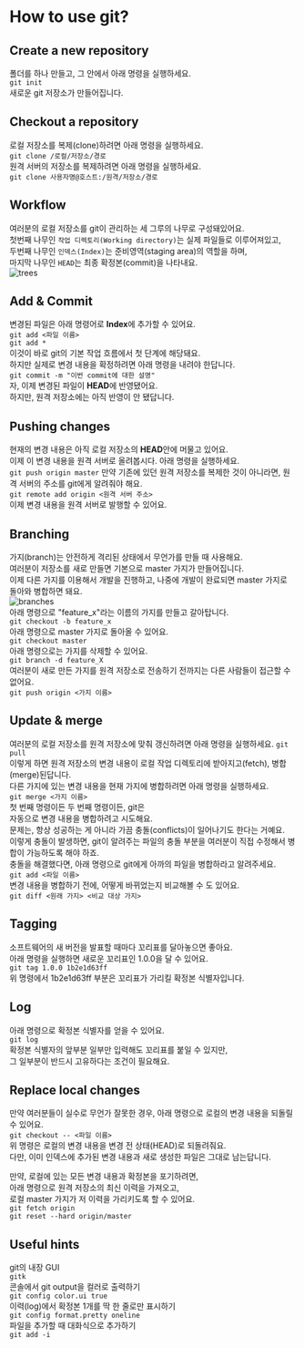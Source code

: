 # How to use git?

## Create a new repository
폴더를 하나 만들고, 그 안에서 아래 명령을 실행하세요.  
`git init`  
새로운 git 저장소가 만들어집니다.  

## Checkout a repository
로컬 저장소를 복제(clone)하려면 아래 명령을 실행하세요.  
`git clone /로컬/저장소/경로`  
원격 서버의 저장소를 복제하려면 아래 명령을 실행하세요.  
`git clone 사용자명@호스트:/원격/저장소/경로`  

## Workflow
여러분의 로컬 저장소를 git이 관리하는 세 그루의 나무로 구성돼있어요.  
첫번째 나무인 `작업 디렉토리(Working directory)`는 실제 파일들로 이루어져있고,    
두번째 나무인 `인덱스(Index)`는 준비영역(staging area)의 역할을 하며,  
마지막 나무인 `HEAD`는 최종 확정본(commit)을 나타내요.  
![trees](https://rogerdudler.github.io/git-guide/img/trees.png)  
  
## Add & Commit  
변경된 파일은 아래 명령어로 **Index**에 추가할 수 있어요.  
`git add <파일 이름>`  
`git add *`  
이것이 바로 git의 기본 작업 흐름에서 첫 단계에 해당돼요.  
하지만 실제로 변경 내용을 확정하려면 아래 명령을 내려야 한답니다.  
`git commit -m "이번 commit에 대한 설명"`  
자, 이제 변경된 파일이 **HEAD**에 반영됐어요.  
하지만, 원격 저장소에는 아직 반영이 안 됐답니다.  
  
## Pushing changes
현재의 변경 내용은 아직 로컬 저장소의 **HEAD**안에 머물고 있어요.  
이제 이 변경 내용을 원격 서버로 올려봅시다. 아래 명령을 실행하세요.  
`git push origin master`
만약 기존에 있던 원격 저장소를 복제한 것이 아니라면, 원격 서버의 주소를 git에게 알려줘야 해요.  
`git remote add origin <원격 서버 주소>`  
이제 변경 내용을 원격 서버로 발행할 수 있어요.  

## Branching
가지(branch)는 안전하게 격리된 상태에서 무언가를 만들 때 사용해요.  
여러분이 저장소를 새로 만들면 기본으로 master 가지가 만들어집니다.  
이제 다른 가지를 이용해서 개발을 진행하고, 나중에 개발이 완료되면 master 가지로 돌아와 병합하면 돼요.  
![branches](https://rogerdudler.github.io/git-guide/img/branches.png)  
아래 명령으로 "feature_x"라는 이름의 가지를 만들고 갈아탑니다.  
`git checkout -b feature_x`  
아래 명령으로 master 가지로 돌아올 수 있어요.  
`git checkout master`  
아래 명령으로는 가지를 삭제할 수 있어요.  
`git branch -d feature_X`  
여러분이 새로 만든 가지를 원격 저장소로 전송하기 전까지는 다른 사람들이 접근할 수 없어요.  
`git push origin <가지 이름>`  

## Update & merge
여러분의 로컬 저장소를 원격 저장소에 맞춰 갱신하려면 아래 명령을 실행하세요.
`git pull`  
이렇게 하면 원격 저장소의 변경 내용이 로컬 작업 디렉토리에 받아지고(fetch), 병합(merge)된답니다.  
다른 가지에 있는 변경 내용을 현재 가지에 병합하려면 아래 명령을 실행하세요.  
`git merge <가지 이름>`  
첫 번째 명령이든 두 번째 명령이든, git은  
자동으로 변경 내용을 병합하려고 시도해요.  
문제는, 항상 성공하는 게 아니라 가끔 충돌(conflicts)이 일어나기도 한다는 거예요.  
이렇게 충돌이 발생하면, git이 알려주는 파일의 충돌 부분을 여러분이 직접 수정해서 병합이 가능하도록 해야 하죠.  
충돌을 해결했다면, 아래 명령으로 git에게 아까의 파일을 병합하라고 알려주세요.  
`git add <파일 이름>`  
변경 내용을 병합하기 전에, 어떻게 바뀌었는지 비교해볼 수 도 있어요.  
`git diff <원래 가지> <비교 대상 가지>`  

## Tagging

소프트웨어의 새 버전을 발표할 때마다 꼬리표를 달아놓으면 좋아요.  
아래 명령을 실행하면 새로운 꼬리표인 1.0.0을 달 수 있어요.  
`git tag 1.0.0 1b2e1d63ff`  
위 명령에서 1b2e1d63ff 부분은 꼬리표가 가리킬 확정본 식별자입니다.  

## Log

아래 명령으로 확정본 식별자를 얻을 수 있어요.  
`git log`  
확정본 식별자의 앞부분 일부만 입력해도 꼬리표를 붙일 수 있지만,  
그 일부분이 반드시 고유하다는 조건이 필요해요.  

## Replace local changes
만약 여러분들이 실수로 무언가 잘못한 경우, 아래 명령으로 로컬의 변경 내용을 되돌릴 수 있어요.  
`git checkout -- <파일 이름>`  
위 명령은 로컬의 변경 내용을 변경 전 상태(HEAD)로 되돌려줘요.  
다만, 이미 인덱스에 추가된 변경 내용과 새로 생성한 파일은 그대로 남는답니다.  

만약, 로컬에 있는 모든 변경 내용과 확정본을 포기하려면,  
아래 명령으로 원격 저장소의 최신 이력을 가져오고,  
로컬 master 가지가 저 이력을 가리키도록 할 수 있어요.  
`git fetch origin`  
`git reset --hard origin/master`  

## Useful hints

git의 내장 GUI  
`gitk`  
콘솔에서 git output을 컬러로 출력하기  
`git config color.ui true`  
이력(log)에서 확정본 1개를 딱 한 줄로만 표시하기  
`git config format.pretty oneline`  
파일을 추가할 때 대화식으로 추가하기  
`git add -i`
